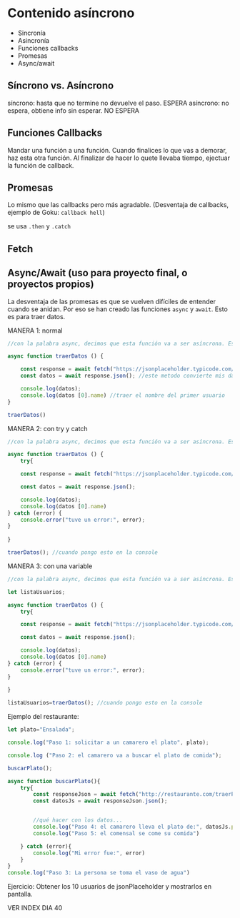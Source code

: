 # Contenido asíncrono
- Sincronía
- Asincronía
- Funciones callbacks
- Promesas
- Async/await 

## Síncrono vs. Asíncrono
síncrono: hasta que no termine no devuelve el paso. ESPERA
asíncrono: no espera, obtiene info sin esperar. NO ESPERA

## Funciones Callbacks 
Mandar una función a una función. 
Cuando finalices lo que vas a demorar, haz esta otra función. Al finalizar de hacer lo quete llevaba tiempo, ejectuar la función de callback. 

## Promesas 
Lo mismo que las callbacks pero más agradable. (Desventaja de callbacks, ejemplo de Goku: `callback hell`)

se usa `.then` y `.catch`

## Fetch

## Async/Await (uso para proyecto final, o proyectos propios)
La desventaja de las promesas es que se vuelven difíciles de entender cuando se anidan. Por eso se han creado las funciones `async` y `await`. 
Esto es para traer datos. 


MANERA 1: normal 
```js
//con la palabra async, decimos que esta función va a ser asíncrona. Es decir, que no la vamos a esperar.

async function traerDatos () {

    const response = await fetch("https://jsonplaceholder.typicode.com/users"); //si esto se va a demorar, ponemos un await dentro.
    const datos = await response.json(); //este metodo convierte mis datos de JSON a JS y como se demora también, le pongo un await

    console.log(datos);
    console.log(datos [0].name) //traer el nombre del primer usuario
}

traerDatos()

```

MANERA 2: con try y catch 

```js
//con la palabra async, decimos que esta función va a ser asíncrona. Es decir, que no la vamos a esperar.

async function traerDatos () {
    try{

    const response = await fetch("https://jsonplaceholder.typicode.com/users"); 

    const datos = await response.json(); 

    console.log(datos);
    console.log(datos [0].name) 
} catch (error) {
    console.error("tuve un error:", error);
}
   
}

traerDatos(); //cuando pongo esto en la console 

```

MANERA 3: con una variable

```js
//con la palabra async, decimos que esta función va a ser asíncrona. Es decir, que no la vamos a esperar.

let listaUsuarios;

async function traerDatos () {
    try{

    const response = await fetch("https://jsonplaceholder.typicode.com/users"); 

    const datos = await response.json(); 

    console.log(datos);
    console.log(datos [0].name) 
} catch (error) {
    console.error("tuve un error:", error);
}
   
}

listaUsuarios=traerDatos(); //cuando pongo esto en la console 

```

Ejemplo del restaurante:
```js
let plato="Ensalada";

console.log("Paso 1: solicitar a un camarero el plato", plato);

console.log ("Paso 2: el camarero va a buscar el plato de comida");

buscarPlato();

async function buscarPlato(){ 
    try{
        const responseJson = await fetch("http://restaurante.com/traerPlato");
        const datosJs = await responseJson.json(); 


        //qué hacer con los datos...
        console.log("Paso 4: el camarero lleva el plato de:", datosJs.plato)
        console.log("Paso 5: el comensal se come su comida")

    } catch (error){
        console.log("Mi error fue:", error)
    }
}
console.log("Paso 3: La persona se toma el vaso de agua")

```

Ejercicio: Obtener los 10 usuarios de jsonPlaceholder y mostrarlos en pantalla. 

VER INDEX DIA 40




